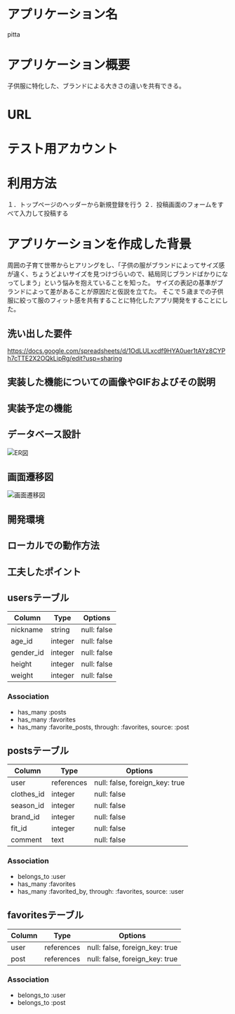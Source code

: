 # アプリケーション名
pitta

# アプリケーション概要
子供服に特化した、ブランドによる大きさの違いを共有できる。

# URL

# テスト用アカウント

# 利用方法
１．トップページのヘッダーから新規登録を行う
２．投稿画面のフォームをすべて入力して投稿する

# アプリケーションを作成した背景
周囲の子育て世帯からヒアリングをし、「子供の服がブランドによってサイズ感が違く、ちょうどよいサイズを見つけづらいので、結局同じブランドばかりになってしまう」という悩みを抱えていることを知った。
サイズの表記の基準がブランドによって差があることが原因だと仮説を立てた。
そこで５歳までの子供服に絞って服のフィット感を共有することに特化したアプリ開発をすることにした。

## 洗い出した要件
https://docs.google.com/spreadsheets/d/1OdLULxcdf9HYA0uer1tAYz8CYPh7cTTE2X2OQkLipRg/edit?usp=sharing

## 実装した機能についての画像やGIFおよびその説明
## 実装予定の機能
## データベース設計
![ER図](pitta/app/assets/images/pitta.png")
## 画面遷移図
![画面遷移図](pitta/app/assets/images/pitta.drawio.png")
## 開発環境
## ローカルでの動作方法
## 工夫したポイント

## usersテーブル
| Column    | Type    | Options     |
| --------- | ------- | ----------- |
| nickname  | string  | null: false |
| age_id    | integer | null: false |(ActiveHash - Age)
| gender_id | integer | null: false |(ActiveHash - Gender)
| height    | integer | null: false |
| weight    | integer | null: false |
### Association
- has_many :posts
- has_many :favorites
- has_many :favorite_posts, through: :favorites, source: :post <!-- Userは多数のfavorite_postsを持つ。これはfavoritesを経由している-->

## postsテーブル
| Column     | Type       | Options     |
| ---------- | ---------- | ----------- |
| user       | references | null: false, foreign_key: true |
| clothes_id | integer    | null: false |(ActiveHash - Clothes)
| season_id  | integer    | null: false |(ActiveHash - Season)
| brand_id   | integer    | null: false |(ActiveHash - Brand)
| fit_id     | integer    | null: false |(ActiveHash - Fit)
| comment    | text       | null: false |
### Association
- belongs_to :user
- has_many :favorites
- has_many :favorited_by, through: :favorites, source: :user

## favoritesテーブル
| Column | Type       | Options     |
| ------ | ---------- | ----------- |
| user   | references | null: false, foreign_key: true |
| post   | references | null: false, foreign_key: true |
### Association
- belongs_to :user
- belongs_to :post